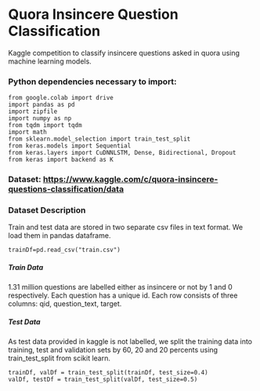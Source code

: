 # Quora Insincere Question Classification
 Kaggle competition to classify insincere questions asked in quora using machine learning models.
 
### Python dependencies necessary to import:

```
from google.colab import drive
import pandas as pd
import zipfile
import numpy as np 
from tqdm import tqdm
import math
from sklearn.model_selection import train_test_split
from keras.models import Sequential
from keras.layers import CuDNNLSTM, Dense, Bidirectional, Dropout
from keras import backend as K

```



### Dataset: https://www.kaggle.com/c/quora-insincere-questions-classification/data

### Dataset Description
  Train and test data are stored in two separate csv files in text format.  We load them in pandas dataframe.
  ```
  trainDf=pd.read_csv("train.csv")
  ```
  
##### Train Data 
1.31 million questions are labelled either as insincere or not by 1 and 0 respectively. Each question
  has a unique id. Each row consists of three columns: qid, question_text, target.
  
##### Test Data
As test data provided in kaggle is not labelled, we split the training data into training, test and validation 
sets by 60, 20 and 20 percents using train_test_split from scikit learn.
```
trainDf, valDf = train_test_split(trainDf, test_size=0.4)
valDf, testDf = train_test_split(valDf, test_size=0.5)
```

###
  
